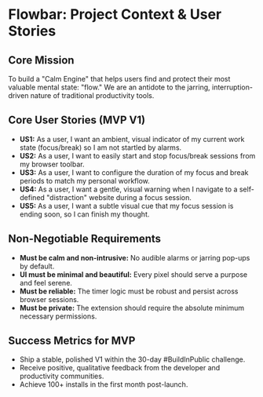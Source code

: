 # Flowbar: Project Context & User Stories

## Core Mission

To build a "Calm Engine" that helps users find and protect their most valuable mental state: "flow." We are an antidote to the jarring, interruption-driven nature of traditional productivity tools.

## Core User Stories (MVP V1)

- **US1:** As a user, I want an ambient, visual indicator of my current work state (focus/break) so I am not startled by alarms.
- **US2:** As a user, I want to easily start and stop focus/break sessions from my browser toolbar.
- **US3:** As a user, I want to configure the duration of my focus and break periods to match my personal workflow.
- **US4:** As a user, I want a gentle, visual warning when I navigate to a self-defined "distraction" website during a focus session.
- **US5:** As a user, I want a subtle visual cue that my focus session is ending soon, so I can finish my thought.

## Non-Negotiable Requirements

- **Must be calm and non-intrusive:** No audible alarms or jarring pop-ups by default.
- **UI must be minimal and beautiful:** Every pixel should serve a purpose and feel serene.
- **Must be reliable:** The timer logic must be robust and persist across browser sessions.
- **Must be private:** The extension should require the absolute minimum necessary permissions.

## Success Metrics for MVP

- Ship a stable, polished V1 within the 30-day #BuildInPublic challenge.
- Receive positive, qualitative feedback from the developer and productivity communities.
- Achieve 100+ installs in the first month post-launch.
